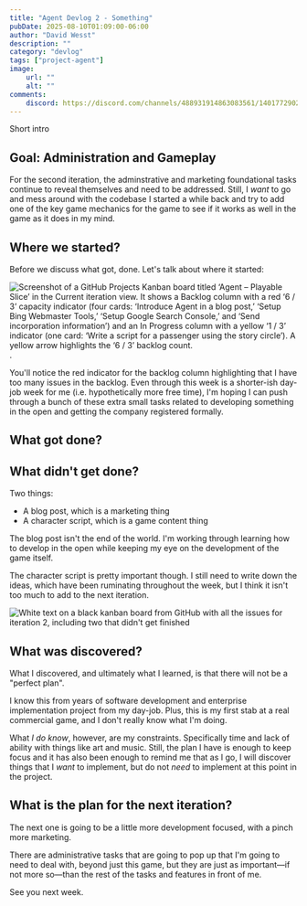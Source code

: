 ```yaml
---
title: "Agent Devlog 2 - Something"
pubDate: 2025-08-10T01:09:00-06:00
author: "David Wesst"
description: ""
category: "devlog"
tags: ["project-agent"]
image: 
    url: ""
    alt: ""
comments:
    discord: https://discord.com/channels/488931914863083561/1401772902931763261
---
```


Short intro

## Goal: Administration and Gameplay

For the second iteration, the adminstrative and marketing foundational tasks continue to reveal themselves and need to be addressed. Still, I _want_ to go and mess around with the codebase I started a while back and try to add one of the key game mechanics for the game to see if it works as well in the game as it does in my mind.

## Where we started?

Before we discuss what got, done. Let's talk about where it started:

![Screenshot of a GitHub Projects Kanban board titled ‘Agent – Playable Slice’ in the Current iteration view. It shows a Backlog column with a red ‘6 / 3’ capacity indicator (four cards: ‘Introduce Agent in a blog post,’ ‘Setup Bing Webmaster Tools,’ ‘Setup Google Search Console,’ and ‘Send incorporation information’) and an In Progress column with a yellow ‘1 / 3’ indicator (one card: ‘Write a script for a passenger using the story circle’). A yellow arrow highlights the ‘6 / 3’ backlog count.](iteration_2_where-it-started.png).

You'll notice the red indicator for the backlog column highlighting that I have too many issues in the backlog. Even through this week is a shorter-ish day-job week for me (i.e. hypothetically more free time), I'm hoping I can push through a bunch of these extra small tasks related to developing something in the open and getting the company registered formally.

## What got done?

## What didn't get done?

Two things:

- A blog post, which is a marketing thing
- A character script, which is a game content thing

The blog post isn't the end of the world. I'm working through learning how to develop in the open while keeping my eye on the development of the game itself.

The character script is pretty important though. I still need to write down the ideas, which have been ruminating throughout the week, but I think it isn't too much to add to the next iteration.

![White text on a black kanban board from GitHub with all the issues for iteration 2, including two that didn't get finished](iteration_1_carryover.png)

## What was discovered?

What I discovered, and ultimately what I learned, is that there will not be a "perfect plan". 

I know this from years of software development and enterprise implementation project from my day-job. Plus, this is my first stab at a real commercial game, and I don't really know what I'm doing. 

What _I do know_, however, are my constraints. Specifically time and lack of ability with things like art and music. Still, the plan I have is enough to keep focus and it has also been enough to remind me that as I go, I will discover things that I _want_ to implement, but do not _need_ to implement at this point in the project.

## What is the plan for the next iteration?

The next one is going to be a little more development focused, with a pinch more marketing.

There are administrative tasks that are going to pop up that I'm going to need to deal with, beyond just this game, but they are just as important—if not more so—than the rest of the tasks and features in front of me.

See you next week.
